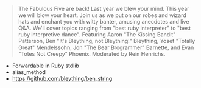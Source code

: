 > The Fabulous Five are back! Last year we blew your mind. This year we will blow your heart. Join us as we put on our robes and wizard hats and enchant you with witty banter, amusing anecdotes and live Q&A. We'll cover topics ranging from "best ruby interpreter" to "best ruby interpretive dance". Featuring Aaron "The Kissing  Bandit" Patterson, Ben "It's Bleything, not Bleything!" Bleything, Yosef "Totally Great" Mendelssohn, Jon "The Bear Brogrammer" Barnette, and Evan "Totes Not Creepy" Phoenix. Moderated by Rein Henrichs.

* Forwardable in Ruby stdlib
* alias_method
* https://github.com/bleything/ben_string
